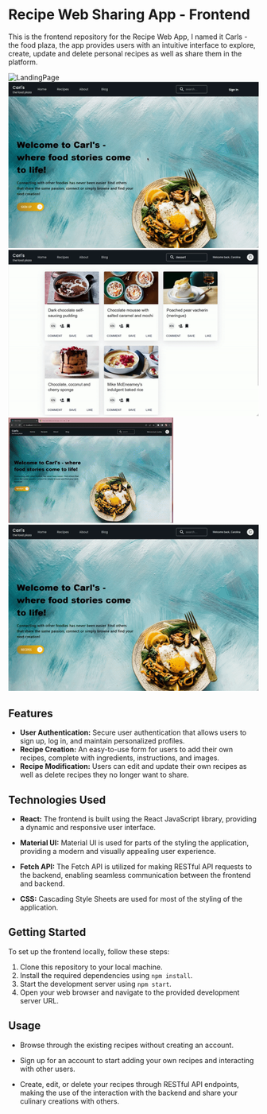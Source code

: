 # Recipe Web Sharing App - Frontend

This is the frontend repository for the Recipe Web App, I named it Carls - the food plaza, the app provides users with an intuitive interface to explore, create, update and delete personal recipes as well as share them in the platform.

![LandingPage](https://github.com/carolarruda/carls/blob/main/src/blob/landingPageHero.png?raw=true)
![Login](https://github.com/carolarruda/carls/blob/main/src/gifs/login.gif?raw=true)
![viewRecipe](https://github.com/carolarruda/carls/blob/main/src/gifs/viewRecipe.gif?raw=true)
![upload](https://github.com/carolarruda/carls/blob/main/src/gifs/updatepicture.gif?raw=true)
![search](https://github.com/carolarruda/carls/blob/main/src/gifs/search.gif?raw=true)


## Features

- **User Authentication:** Secure user authentication that allows users to sign up, log in, and maintain personalized profiles.
- **Recipe Creation:** An easy-to-use form for users to add their own recipes, complete with ingredients, instructions, and images.
- **Recipe Modification:** Users can edit and update their own recipes as well as delete recipes they no longer want to share.

## Technologies Used

- **React:** The frontend is built using the React JavaScript library, providing a dynamic and responsive user interface.

- **Material UI:** Material UI is used for parts of the styling the application, providing a modern and visually appealing user experience.

- **Fetch API:** The Fetch API is utilized for making RESTful API requests to the backend, enabling seamless communication between the frontend and backend.

- **CSS:** Cascading Style Sheets are used for most of the styling of the application.

## Getting Started

To set up the frontend locally, follow these steps:

1. Clone this repository to your local machine.
2. Install the required dependencies using `npm install`.
3. Start the development server using `npm start`.
4. Open your web browser and navigate to the provided development server URL.

## Usage

- Browse through the existing recipes without creating an account.

- Sign up for an account to start adding your own recipes and interacting with other users.

- Create, edit, or delete your recipes through RESTful API endpoints, making the use of the interaction with the backend and share your culinary creations with others.
